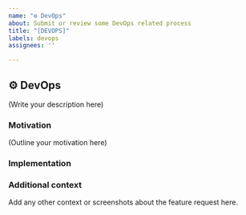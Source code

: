 ```yaml
---
name: "⚙️ DevOps"
about: Submit or review some DevOps related process
title: "[DEVOPS]"
labels: devops
assignees: ''

---
```


## ⚙️ DevOps

<!--
    What is the DevOps process you would like to see in Aleo Wallet?
-->

(Write your description here)

### Motivation

<!--
    Why should this DevOps process be implemented in Aleo Wallet?
    Is this feature request related to a problem? If so, please describe.
    Please link to any relevant issues or other PRs!
-->

(Outline your motivation here)

### Implementation

<!--
    What needs to be built for the DevOps process to be available in Aleo Wallet?
    How should this feature be implemented?
-->

### Additional context
Add any other context or screenshots about the feature request here.
